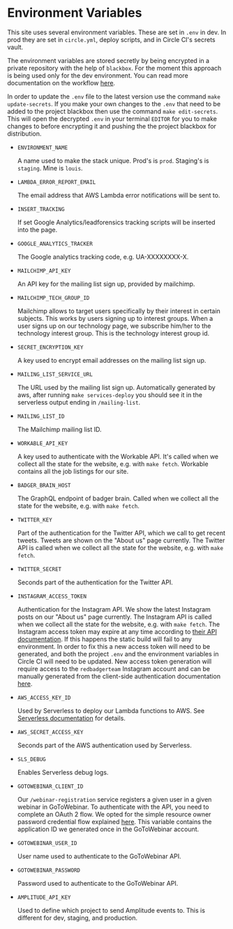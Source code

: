 # Environment Variables

This site uses several environment variables. These are set in `.env` in dev.
In prod they are set in `circle.yml`, deploy scripts, and in Circle CI's secrets
vault.

The environment variables are stored secretly by being encrypted in a private
repository with the help of `blackbox`. For the moment this approach is being
used only for the dev environment. You can read more documentation on the
workflow [here](https://github.com/redbadger/blackbox-secrets).

In order to update the `.env` file to the latest version use the command
`make update-secrets`. If you make your own changes to the `.env` that need to be
added to the project blackbox then use the command `make edit-secrets`. This will
open the decrypted `.env` in your terminal `EDITOR` for you to make changes to
before encrypting it and pushing the the project blackbox for distribution.

* `ENVIRONMENT_NAME`

  A name used to make the stack unique. Prod's is `prod`. Staging's is `staging`.
  Mine is `louis`.

* `LAMBDA_ERROR_REPORT_EMAIL`

  The email address that AWS Lambda error notifications will be sent to.

* `INSERT_TRACKING`

  If set Google Analytics/leadforensics tracking scripts will be inserted into
  the page.

* `GOOGLE_ANALYTICS_TRACKER`

  The Google analytics tracking code, e.g. UA-XXXXXXXX-X.

* `MAILCHIMP_API_KEY`

  An API key for the mailing list sign up, provided by mailchimp.

* `MAILCHIMP_TECH_GROUP_ID`

  Mailchimp allows to target users specifically by their interest in certain
  subjects. This works by users signing up to interest groups. When a user
  signs up on our technology page, we subscribe him/her to the technology
  interest group. This is the technology interest group id.

* `SECRET_ENCRYPTION_KEY`

  A key used to encrypt email addresses on the mailing list sign up.

* `MAILING_LIST_SERVICE_URL`

  The URL used by the mailing list sign up. Automatically generated by aws,
  after running `make services-deploy` you should see it in the serverless
  output ending in `/mailing-list`.

* `MAILING_LIST_ID`

  The Mailchimp mailing list ID.

* `WORKABLE_API_KEY`

  A key used to authenticate with the Workable API. It's called when we collect
  all the state for the website, e.g. with `make fetch`. Workable contains all
  the job listings for our site.

* `BADGER_BRAIN_HOST`

  The GraphQL endpoint of badger brain. Called when we collect all the state
  for the website, e.g. with `make fetch`.

* `TWITTER_KEY`

  Part of the authentication for the Twitter API, which we call to get recent
  tweets. Tweets are shown on the "About us" page currently. The Twitter API
  is called when we collect all the state for the website, e.g. with `make fetch`.

* `TWITTER_SECRET`

  Seconds part of the authentication for the Twitter API.

* `INSTAGRAM_ACCESS_TOKEN`

  Authentication for the Instagram API. We show the latest Instagram posts on
  our "About us" page currently. The Instagram API is called when we collect
  all the state for the website, e.g. with `make fetch`.
  The Instagram access token may expire at any time according to
  [their API documentation](https://www.instagram.com/developer/authentication/).
  If this happens the static build will fail to any environment. In order to fix
  this a new access token will need to be generated, and both the project `.env`
  and the environment variables in Circle CI will need to be updated. New access
  token generation will require access to the `redbadgerteam` Instagram account
  and can be manually generated from the client-side authentication
  documentation [here](https://www.instagram.com/developer/authentication/).

* `AWS_ACCESS_KEY_ID`

  Used by Serverless to deploy our Lambda functions to AWS. See
  [Serverless documentation](https://serverless.com/framework/docs/providers/aws/guide/credentials#using-aws-access-keys)
  for details.

* `AWS_SECRET_ACCESS_KEY`

  Seconds part of the AWS authentication used by Serverless.

* `SLS_DEBUG`

  Enables Serverless debug logs.

* `GOTOWEBINAR_CLIENT_ID`

  Our `/webinar-registration` service registers a given user in a given
  webinar in GoToWebinar. To authenticate with the API, you need to complete an
  OAuth 2 flow. We opted for the simple resource owner password credential flow
  explained [here](https://goto-developer.logmeininc.com/how-use-direct-login).
  This variable contains the application ID we generated once in the
  GoToWebinar account.

* `GOTOWEBINAR_USER_ID`

  User name used to authenticate to the GoToWebinar API.

* `GOTOWEBINAR_PASSWORD`

  Password used to authenticate to the GoToWebinar API.

* `AMPLITUDE_API_KEY`

  Used to define which project to send Amplitude events to. This is different for
  dev, staging, and production.

